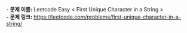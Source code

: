 **- 문제 이름:** Leetcode Easy < First Unique Character in a String >  
**- 문제 링크:** https://leetcode.com/problems/first-unique-character-in-a-string/
